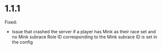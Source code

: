 # 1.1.1

Fixed:
- Issue that crashed the server if a player has Mink as their race set and no Mink subrace Role ID corresponding to the Mink subrace ID is set in the config